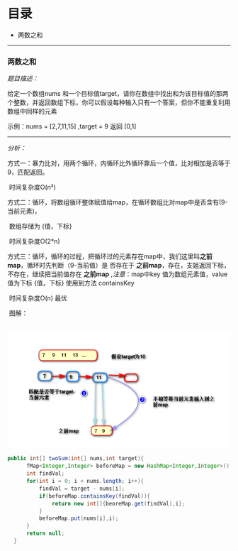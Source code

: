 # 目录

* 两数之和 

***



###  两数之和

*题目描述：*

  给定一个数组nums 和一个目标值target，请你在数组中找出和为该目标值的那两个整数，并返回数组下标，你可以假设每种输入只有一个答案，但你不能重复利用数组中同样的元素

示例：nums = [2,7,11,15] ,target = 9 返回 [0,1]

***

*分析：*

  方式一：暴力比对，用两个循环，内循环比外循环靠后一个值，比对相加是否等于9，匹配返回。

​                 时间复杂度O(n²)

  方式二：循环，将数组循环整体赋值给map，在循环数组比对map中是否含有(9-当前元素)，

​				 数组存储为 {值，下标}       

​                 时间复杂度O(2*n)

  方式三：循环，循环的过程，把循环过的元素存在map中，我们这里叫**之前map**，循环时先判断（9-当前值）是    				 否存在于 **之前map**，存在，支姐返回下标，不存在，继续把当前值存在 **之前map**    ,*注意*：map中key				 值为数组元素值，value值为下标 {值，下标}    使用到方法 containsKey

​                 时间复杂度O(n)  最优

​    图解：

   

​		![twosum](assets/twosum.png)

  ```java
public int[] twoSum(int[] nums,int target){
        fMap<Integer,Integer> beforeMap = new HashMap<Integer,Integer>();
        int findVal;
        for(int i = 0; i < nums.length; i++){
            findVal = target - nums[i];
            if(beforeMap.containsKey(findVal)){
                return new int[]{beoreMap.get(findVal),i};
            }
            beforeMap.put(nums[i],i);
        }
        return null;
    }
  ```







